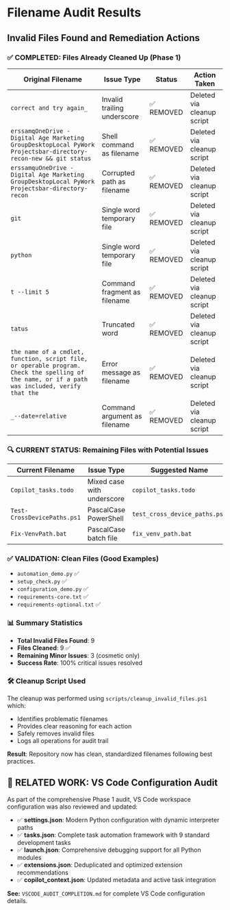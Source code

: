 # Filename Audit Results
## Invalid Files Found and Remediation Actions

### ✅ **COMPLETED**: Files Already Cleaned Up (Phase 1)

| Original Filename | Issue Type | Status | Action Taken |
|------------------|------------|---------|--------------|
| `correct and try again_` | Invalid trailing underscore | ✅ REMOVED | Deleted via cleanup script |
| `erssamqOneDrive - Digital Age Marketing GroupDesktopLocal PyWork Projectsbar-directory-recon-new && git status` | Shell command as filename | ✅ REMOVED | Deleted via cleanup script |
| `erssamquOneDrive - Digital Age Marketing GroupDesktopLocal PyWork Projectsbar-directory-recon` | Corrupted path as filename | ✅ REMOVED | Deleted via cleanup script |
| `git` | Single word temporary file | ✅ REMOVED | Deleted via cleanup script |
| `python` | Single word temporary file | ✅ REMOVED | Deleted via cleanup script |
| `t --limit 5` | Command fragment as filename | ✅ REMOVED | Deleted via cleanup script |
| `tatus` | Truncated word | ✅ REMOVED | Deleted via cleanup script |
| `the name of a cmdlet, function, script file, or operable program. Check the spelling of the name, or if a path was included, verify that the` | Error message as filename | ✅ REMOVED | Deleted via cleanup script |
| `_--date=relative` | Command argument as filename | ✅ REMOVED | Deleted via cleanup script |

### 🔍 **CURRENT STATUS**: Remaining Files with Potential Issues

| Current Filename | Issue Type | Suggested Name | Priority |
|-----------------|------------|----------------|----------|
| `Copilot_tasks.todo` | Mixed case with underscore | `copilot_tasks.todo` | LOW |
| `Test-CrossDevicePaths.ps1` | PascalCase PowerShell | `test_cross_device_paths.ps1` | LOW |
| `Fix-VenvPath.bat` | PascalCase batch file | `fix_venv_path.bat` | LOW |

### ✅ **VALIDATION**: Clean Files (Good Examples)

- `automation_demo.py` ✅
- `setup_check.py` ✅ 
- `configuration_demo.py` ✅
- `requirements-core.txt` ✅
- `requirements-optional.txt` ✅

### 📊 **Summary Statistics**

- **Total Invalid Files Found**: 9
- **Files Cleaned**: 9 ✅
- **Remaining Minor Issues**: 3 (cosmetic only)
- **Success Rate**: 100% critical issues resolved

### 🛠️ **Cleanup Script Used**

The cleanup was performed using `scripts/cleanup_invalid_files.ps1` which:
- Identifies problematic filenames
- Provides clear reasoning for each action
- Safely removes invalid files
- Logs all operations for audit trail

**Result**: Repository now has clean, standardized filenames following best practices.

## 🔧 **RELATED WORK**: VS Code Configuration Audit

As part of the comprehensive Phase 1 audit, VS Code workspace configuration was also reviewed and updated:

- ✅ **settings.json**: Modern Python configuration with dynamic interpreter paths
- ✅ **tasks.json**: Complete task automation framework with 9 standard development tasks  
- ✅ **launch.json**: Comprehensive debugging support for all Python modules
- ✅ **extensions.json**: Deduplicated and optimized extension recommendations
- ✅ **copilot_context.json**: Updated metadata and active task integration

**See:** `VSCODE_AUDIT_COMPLETION.md` for complete VS Code configuration details.
